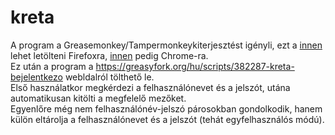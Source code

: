 # kreta
A program a Greasemonkey/Tampermonkeykiterjesztést igényli, ezt a [innen](https://addons.mozilla.org/firefox/downloads/file/1058458/greasemonkey-4.7-an+fx.xpi) lehet letölteni Firefoxra, [innen](https://chrome.google.com/webstore/detail/tampermonkey/dhdgffkkebhmkfjojejmpbldmpobfkfo) pedig Chrome-ra. <br>
Ez után a program a https://greasyfork.org/hu/scripts/382287-kreta-bejelentkezo webldalról tölthető le.<br>
Első használatkor megkérdezi a felhasználónevet és a jelszót, utána automatikusan kitölti a megfelelő mezőket.<br>
Egyenlőre még nem felhasználónév-jelszó párosokban gondolkodik, hanem külön eltárolja a felhasználónevet és a jelszót (tehát egyfelhasználós módú).
